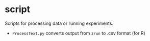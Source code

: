 script
===

Scripts for processing data or running experiments.

- `ProcessText.py` converts output from `zrun` to .csv format (for R)
